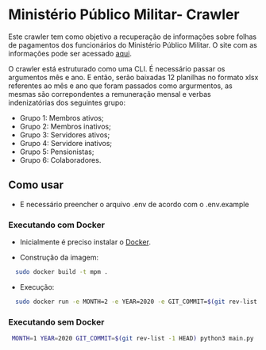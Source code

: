 # Ministério Público Militar- Crawler

Este crawler tem como objetivo a recuperação de informações sobre folhas de pagamentos dos funcionários do Ministério Público Militar. O site com as informações pode ser acessado [aqui](https://www.mpm.mp.br/folha-de-pagamento/).

O crawler está estruturado como uma CLI. É necessário passar os argumentos mês e ano. E então, serão baixadas 12 planilhas no formato xlsx referentes ao mês e ano que foram passados como argurmentos, as mesmas são correpondentes a remuneração mensal e verbas indenizatórias dos seguintes grupo:

- Grupo 1: Membros ativos;
- Grupo 2: Membros inativos;
- Grupo 3: Servidores ativos;
- Grupo 4: Servidore inativos;
- Grupo 5: Pensionistas;
- Grupo 6: Colaboradores.

## Como usar

 - E necessário preencher o arquivo .env de acordo com o .env.example

 ### Executando com Docker

 - Inicialmente é preciso instalar o [Docker](https://docs.docker.com/install/). 

 - Construção da imagem:

  ```sh
    sudo docker build -t mpm .
  ```
 - Execução:
 
  ```sh
    sudo docker run -e MONTH=2 -e YEAR=2020 -e GIT_COMMIT=$(git rev-list -1 HEAD) mpm 
  ```

 ### Executando sem Docker

   ```sh
    MONTH=1 YEAR=2020 GIT_COMMIT=$(git rev-list -1 HEAD) python3 main.py
  ```